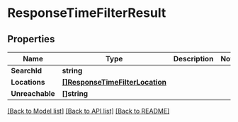 # ResponseTimeFilterResult

## Properties

Name | Type | Description | Notes
------------ | ------------- | ------------- | -------------
**SearchId** | **string** |  | 
**Locations** | [**[]ResponseTimeFilterLocation**](ResponseTimeFilterLocation.md) |  | 
**Unreachable** | **[]string** |  | 

[[Back to Model list]](../README.md#documentation-for-models) [[Back to API list]](../README.md#documentation-for-api-endpoints) [[Back to README]](../README.md)


